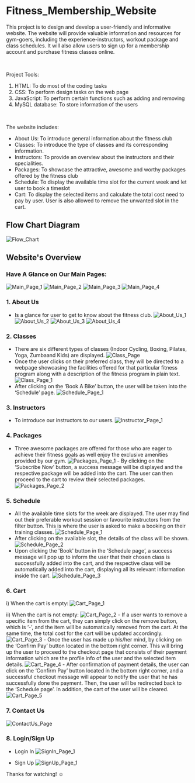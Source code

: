 # Fitness_Membership_Website
This project is to design and develop a user-friendly and informative website. The website will provide valuable information and resources for gym-goers, including the experience-instructors, workout package and class schedules. It will also allow users to sign up for a membership account and purchase fitness classes online.

<br>

Project Tools:
1) HTML: To do most of the coding tasks
2) CSS: To perform design tasks on the web page
3) JavaScript: To perform certain functions such as adding and removing
4) MySQL database: To store information of the users

<br>

The website includes:
- About Us: To introduce general information about the fitness club
- Classes: To introduce the type of classes and its corresponding information.
- Instructors: To provide an overview about the instructors and their specialities.
- Packages: To showcase the attractive, awesome and worthy packages offered by the fitness club
- Schedule: To display the available time slot for the current week and let user to book a timeslot
- Cart: To display the selected items and calculate the total cost need to pay by user. User is also allowed to remove the unwanted slot in the cart.

## Flow Chart Diagram
![Flow_Chart](/images/Flow_Chart.png)

## Website's Overview
### Have A Glance on Our Main  Pages:
![Main_Page_1](images/Main_Page_1.png)
![Main_Page_2](images/Main_Page_2.png)
![Main_Page_3](images/Main_Page_3.png)
![Main_Page_4](images/Main_Page_4.png)

### 1. About Us
   - Is a glance for user to get to know about the fitness club.
   ![About_Us_1](images/About_Us_1.png)
   ![About_Us_2](images/About_Us_2.png)
   ![About_Us_3](images/About_Us_3.png)
   ![About_Us_4](images/About_Us_4.png)

### 2. Classes
   - There are six different types of classes (Indoor Cycling, Boxing, Pilates, Yoga, Zumbaand Kids) are displayed.
   ![Class_Page](images/Class_Page.png)
   - Once the user clicks on their preferred class, they will be directed to a webpage showcasing the facilities offered for that particular fitness program along with a description of the fitness program in plain text.
   ![Class_Page_1](images/Class_Page_1.png)
   - After clicking on the ‘Book A Bike’ button, the user will be taken into the ‘Schedule’ page.
   ![Schedule_Page_1](images/Schedule_Page_1.png)

### 3. Instructors
   - To introduce our instructors to our users.
   ![Instructor_Page_1](images/Instructor_Page_1.png)
   
### 4. Packages
   - Three awesome packages are offered for those who are eager to achieve their fitness goals as well enjoy the exclusive amenities provided by our gym. 
    ![Packages_Page_1](images/Packages_Page_1.png)
    - By clicking on the ‘Subscribe Now’ button, a success message will be displayed and the respective package will be added into the cart. The user can then proceed to the cart to review their selected packages.
    ![Packages_Page_2](images/Packages_Page_2.png)

### 5. Schedule
   - All the available time slots for the week are displayed. The user may find out their preferable workout session or favourite instructors from the filter button. This is where the user is asked to make a booking on their training classes.
   ![Schedule_Page_1](images/Schedule_Page_1.png)
   - After clicking on the available slot, the details of the class will be shown.
   ![Schedule_Page_2](images/Schedule_Page_2.png)
   - Upon clicking the 'Book' button in the ‘Schedule page’, a success message will pop up to inform the user that their chosen class is successfully added into the cart, and the respective class will be automatically added into the cart, displaying all its relevant information inside the cart.
   ![Schedule_Page_3](images/Schedule_Page_3.png)

### 6. Cart
   i) When the cart is empty:
   ![Cart_Page_1](images/Cart_Page_1.png)

   ii) When the cart is not empty:
   ![Cart_Page_2](images/Cart_Page_2.png)
      - If a user wants to remove a specific item from the cart, they can simply click on the remove button, which is ‘-’, and the item will be automatically removed from the cart. At the same time, the total cost for the cart will be updated accordingly.
      ![Cart_Page_3](images/Cart_Page_3.png)
      - Once the user has made up his/her mind, by clicking on the ‘Confirm Pay’ button located in the bottom right corner. This will bring up the user to proceed to the checkout page that consists of their payment information which are the profile info of the user and the selected item details.
      ![Cart_Page_4](images/Cart_Page_4.png)
      - After confirmation of payment details, the user can click on the ‘Confirm Pay’ button located in the bottom right corner, and a successful checkout message will appear to notify the user that he has successfully done the payment. Then, the user will be redirected back to the ‘Schedule page’. In addition, the cart of the user will be cleared.
      ![Cart_Page_5](images/Cart_Page_5.png)

### 7. Contact Us
![ContactUs_Page](images/ContactUs_Page.png)

### 8. Login/Sign Up
- Login In
![SignIn_Page_1](images/SignIn_Page_1.png)

- Sign Up
![SignUp_Page_1](images/SignUp_Page_1.png)

Thanks for watching! :relaxed:

